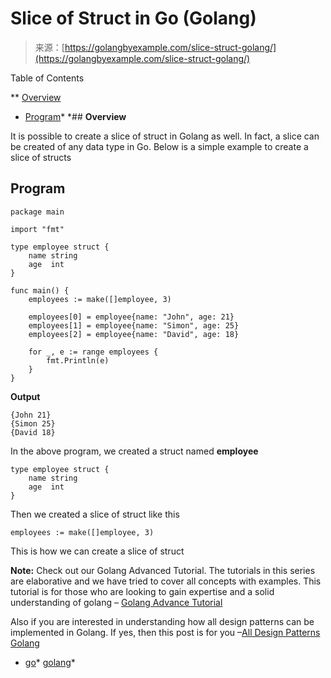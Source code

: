 <!--yml
category: 未分类
date: 2024-10-13 06:39:45
-->

# Slice of Struct in Go (Golang)

> 来源：[https://golangbyexample.com/slice-struct-golang/](https://golangbyexample.com/slice-struct-golang/)

Table of Contents

 **   [Overview](#Overview "Overview")
*   [Program](#Program "Program")*  *## **Overview**

It is possible to create a slice of struct in Golang as well. In fact, a slice can be created of any data type in Go. Below is a simple example to create a slice of structs

## **Program**

```
package main

import "fmt"

type employee struct {
	name string
	age  int
}

func main() {
	employees := make([]employee, 3)

	employees[0] = employee{name: "John", age: 21}
	employees[1] = employee{name: "Simon", age: 25}
	employees[2] = employee{name: "David", age: 18}

	for _, e := range employees {
		fmt.Println(e)
	}
}
```

**Output**

```
{John 21}
{Simon 25}
{David 18}
```

In the above program, we created a struct named **employee**

```
type employee struct {
	name string
	age  int
}
```

Then we created a slice of struct like this

```
employees := make([]employee, 3)
```

This is how we can create a slice of struct

**Note:** Check out our Golang Advanced Tutorial. The tutorials in this series are elaborative and we have tried to cover all concepts with examples. This tutorial is for those who are looking to gain expertise and a solid understanding of golang – [Golang Advance Tutorial](https://golangbyexample.com/golang-comprehensive-tutorial/)

Also if you are interested in understanding how all design patterns can be implemented in Golang. If yes, then this post is for you –[All Design Patterns Golang](https://golangbyexample.com/all-design-patterns-golang/)

*   [go](https://golangbyexample.com/tag/go/)*   [golang](https://golangbyexample.com/tag/golang/)*